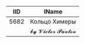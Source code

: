 | IID | IName               |
|-----|---------------------|
| 5682 | Кольцо Химеры |
|     | 𝓫𝔂 𝓥𝓲𝓬𝓽𝓸𝓻 𝓟𝓪𝓿𝓵𝓸𝓿   |
